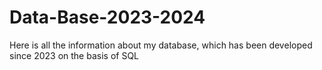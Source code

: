 # Data-Base-2023-2024
Here is all the information about my database, which has been developed since 2023 on the basis of SQL
